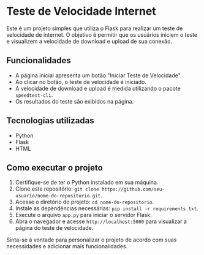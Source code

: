 # Teste de Velocidade Internet

Este é um projeto simples que utiliza o Flask para realizar um teste de velocidade de internet. O objetivo é permitir que os usuários iniciem o teste e visualizem a velocidade de download e upload de sua conexão.

## Funcionalidades

- A página inicial apresenta um botão "Iniciar Teste de Velocidade".
- Ao clicar no botão, o teste de velocidade é iniciado.
- A velocidade de download e upload é medida utilizando o pacote `speedtest-cli`.
- Os resultados do teste são exibidos na página.

## Tecnologias utilizadas

- Python
- Flask
- HTML

## Como executar o projeto

1. Certifique-se de ter o Python instalado em sua máquina.
2. Clone este repositório: `git clone https://github.com/seu-usuario/nome-do-repositorio.git`.
3. Acesse o diretório do projeto: `cd nome-do-repositorio`.
4. Instale as dependências necessárias: `pip install -r requirements.txt`.
5. Execute o arquivo `app.py` para iniciar o servidor Flask.
6. Abra o navegador e acesse `http://localhost:5000` para visualizar a página do teste de velocidade.

Sinta-se à vontade para personalizar o projeto de acordo com suas necessidades e adicionar mais funcionalidades.
